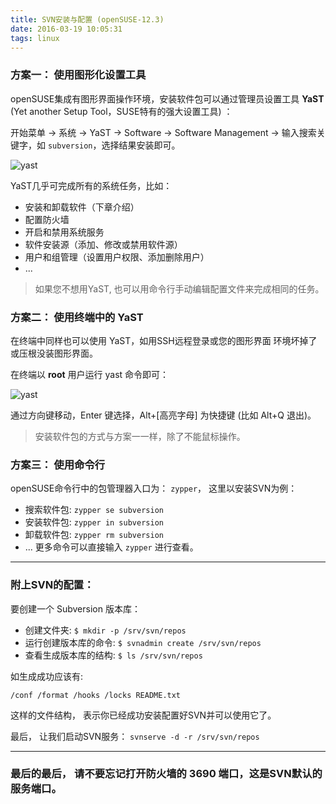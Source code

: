 ```yaml
---
title: SVN安装与配置 (openSUSE-12.3)
date: 2016-03-19 10:05:31
tags: linux
---
```

### 方案一： 使用图形化设置工具
openSUSE集成有图形界面操作环境，安装软件包可以通过管理员设置工具 **YaST** (Yet another Setup Tool，SUSE特有的强大设置工具) ：

开始菜单 -> 系统 -> YaST -> Software -> Software Management -> 输入搜索关键字，如 `subversion`，选择结果安装即可。

![yast][1]

YaST几乎可完成所有的系统任务，比如：

* 安装和卸载软件（下章介绍）
* 配置防火墙
* 开启和禁用系统服务
* 软件安装源（添加、修改或禁用软件源）
* 用户和组管理（设置用户权限、添加删除用户）
* ...

> 如果您不想用YaST, 也可以用命令行手动编辑配置文件来完成相同的任务。

### 方案二： 使用终端中的 YaST
在终端中同样也可以使用 YaST，如用SSH远程登录或您的图形界面 环境坏掉了或压根没装图形界面。

在终端以 **root** 用户运行 yast 命令即可：

![yast][2]

通过方向键移动，Enter 键选择，Alt+[高亮字母] 为快捷键 (比如 Alt+Q 退出)。

> 安装软件包的方式与方案一一样，除了不能鼠标操作。

### 方案三： 使用命令行
openSUSE命令行中的包管理器入口为： `zypper`， 这里以安装SVN为例：

* 搜索软件包: `zypper se subversion`
* 安装软件包: `zypper in subversion`
* 卸载软件包: `zypper rm subversion`
* ...
更多命令可以直接输入 `zypper` 进行查看。

---
### 附上SVN的配置：
要创建一个 Subversion 版本库：

* 创建文件夹:
    `$ mkdir -p /srv/svn/repos`
* 运行创建版本库的命令:
    `$ svnadmin create /srv/svn/repos`
* 查看生成版本库的结构:
    `$ ls /srv/svn/repos`

如生成成功应该有:
```
/conf /format /hooks /locks README.txt
```
这样的文件结构， 表示你已经成功安装配置好SVN并可以使用它了。

最后， 让我们启动SVN服务：
`svnserve -d -r /srv/svn/repos`

---

### 最后的最后， 请不要忘记打开防火墙的 **3690** 端口，这是SVN默认的服务端口。


  [1]: https://lug.ustc.edu.cn/sites/opensuse-guide/images/screenshots/yast-controlcenter.png
  [2]: https://lug.ustc.edu.cn/sites/opensuse-guide/images/screenshots/yast-ncurses.png